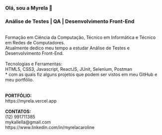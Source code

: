 ### Olá, sou a Myrela 👋
### Análise de Testes | QA | Desenvolvimento Front-End
<br>
Formação em Ciência da Computação, Técnico em Informática e Técnico em
Redes de Computadores.
<br>
Atualmente dedico meu tempo a estudar Análise de Testes e Desenvolvimento Front-End.
<br>
<br>
Tecnologias e Ferramentas:
<br>
HTML5, CSS3, Javascript, ReactJS, JUnit, Selenium, Postman 
<br>
* com as quais fiz alguns projetos que podem ser vistos em meu GitHub e meu portfólio.
<br>
<br>

<br>
<strong>PORTFÓLIO: </strong>
<br>
https://myrela.vercel.app
<br>
<br>
<strong>CONTATOS:</strong> 
<br>
(12) 991711385
<br>
mykallella@gmail.com
<br>
https://www.linkedin.com/in/myrelacaroline
<br>



